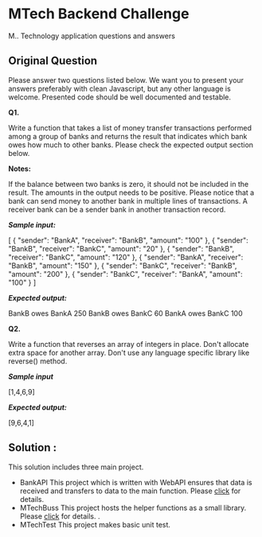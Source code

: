 # MTech Backend Challenge
M.. Technology application questions and answers

## Original Question 

Please answer two questions listed below. We want you to present your answers preferably with clean Javascript, but any other language is welcome. Presented code should be well documented and testable. 


**Q1.**

Write a function that takes a list of money transfer transactions performed among a group of banks and returns the result that indicates which bank owes how much to other banks. Please check the expected output section below.

**Notes:**

If the balance between two banks is zero, it should not be included in the result. The amounts in the output needs to be positive.
Please notice that a bank can send money to another bank in multiple lines of transactions. 
A receiver bank can be a sender bank in another transaction record.

**_Sample input:_**

[
  {
    "sender": "BankA",
    "receiver": "BankB",
    "amount": "100"
  },
  {
    "sender": "BankB",
    "receiver": "BankC",
    "amount": "20"
  },
  {
    "sender": "BankB",
    "receiver": "BankC",
    "amount": "120"
  },
  {
    "sender": "BankA",
    "receiver": "BankB",
    "amount": "150"
  },
  {
    "sender": "BankC",
    "receiver": "BankB",
    "amount": "200"
  },
  {
    "sender": "BankC",
    "receiver": "BankA",
    "amount": "100"
  }
]


**_Expected output:_**

BankB owes BankA  250
BankB owes BankC 60
BankA owes BankC 100


**Q2.** 

Write a function that reverses an array of integers in place. Don't allocate extra space for another array. 
Don't use any language specific library like reverse() method. 

**_Sample input_**

[1,4,6,9]

**_Expected output:_**

[9,6,4,1]

## Solution :

This solution includes three main project.

- BankAPI
    This project which is written with WebAPI ensures that data is received and transfers to data to the main function.
    Please [click](https://github.com/hasancanguler/MTech-Backend-Challenge/tree/master/BackendChallenge/BankAPI/readme.md) for details.
- MTechBuss
    This project hosts the helper functions as a small library.
    Please [click](https://github.com/hasancanguler/MTech-Backend-Challenge/tree/master/BackendChallenge/MTechBuss/readme.md) for details. .
 - MTechTest
    This project makes basic unit test.
